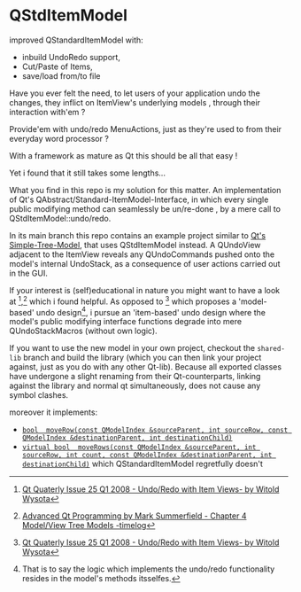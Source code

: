 # QStdItemModel
improved QStandardItemModel with:
- inbuild UndoRedo support,
- Cut/Paste of Items,
- save/load from/to file

Have you ever felt the need, to let users of your application undo the changes,
they inflict on ItemView's underlying models ,
through their interaction with'em ?

Provide'em with undo/redo MenuActions, just as they're used to from their everyday word processor ?

With a framework as mature as Qt this should be all that easy !

Yet i found that it still takes some lengths...

What you find in this repo is my solution for this matter.
An implementation of Qt's QAbstract/Standard-ItemModel-Interface,
in which every single public modifying method can seamlessly be un/re-done ,
by a mere call to QStdItemModel::undo/redo.

 In its main branch this repo contains an example project similar to [Qt's Simple-Tree-Model](https://doc.qt.io/qt-5/qtwidgets-itemviews-editabletreemodel-example.html), that uses QStdItemModel instead.
 A QUndoView adjacent to the ItemView reveals any QUndoCommands pushed onto the model's internal UndoStack,
 as a consequence of user actions carried out in the GUI.
 
 If your interest is (self)educational in nature you might want to have a look at [^fn2],[^fn1] which i found helpful.
 As opposed to [^fn2] which proposes a 'model-based' undo design[^fn3],
 i pursue an 'item-based' undo design where the model's public modifying interface functions degrade into mere QUndoStackMacros (without own logic).
 
 If you want to use the new model in your own project, checkout the `shared-lib` branch and build the library
 (which you can then link your project against, just as you do with any other Qt-lib).
 Because all exported classes have undergone a slight renaming from their Qt-counterparts,
 linking against the library and normal qt simultaneously, does not cause any symbol clashes.
 
 
 [^fn1]: [Advanced Qt Programming by Mark Summerfield - Chapter 4  Model/View Tree Models -timelog](https://github.com/jhj/aqp-qt5/tree/master/timelog2)
 [^fn2]: [Qt Quaterly Issue 25 Q1 2008 - Undo/Redo with Item Views- by Witold Wysota](https://doc.qt.io/archives/qq/qq25-undo.html)
[^fn3]: That is to say the logic which implements the undo/redo functionality resides in the model's methods itsselfes.


moreover it implements:
-   [`bool	moveRow(const QModelIndex &sourceParent, int sourceRow, const QModelIndex &destinationParent, int destinationChild)`](https://doc.qt.io/qt-6/qabstractitemmodel.html#moveRow)
-   [`virtual bool	moveRows(const QModelIndex &sourceParent, int sourceRow, int count, const QModelIndex &destinationParent, int destinationChild)`](https://doc.qt.io/qt-6/qabstractitemmodel.html#moveRows)
which QStandardItemModel regretfully doesn't
